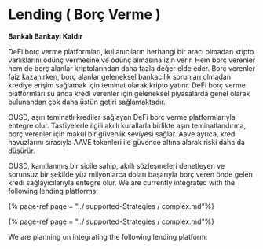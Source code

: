 # Lending ( Borç Verme )

**Bankalı Bankayı Kaldır**

DeFi borç verme platformları, kullanıcıların herhangi bir aracı olmadan kripto varlıklarını ödünç vermesine ve ödünç almasına izin verir. Hem borç verenler hem de borç alanlar kriptolarından daha fazla değer elde eder. Borç verenler faiz kazanırken, borç alanlar geleneksel bankacılık sorunları olmadan krediye erişim sağlamak için teminat olarak kripto yatırır. DeFi borç verme platformları şu anda kredi verenler için geleneksel piyasalarda genel olarak bulunandan çok daha üstün getiri sağlamaktadır.

OUSD, aşırı teminatlı krediler sağlayan DeFi borç verme platformlarıyla entegre olur. Tasfiyelerle ilgili akıllı kurallarla birlikte aşırı teminatlandırma, borç verenler için makul bir güvenlik seviyesi sağlar. Aave ayrıca, kredi havuzlarını sırasıyla AAVE tokenleri ile güvence altına alarak riski daha da düşürür.

OUSD, kanıtlanmış bir sicile sahip, akıllı sözleşmeleri denetleyen ve sorunsuz bir şekilde yüz milyonlarca doları başarıyla borç veren önde gelen kredi sağlayıcılarıyla entegre olur. We are currently integrated with the following lending platforms:

{% page-ref page = "../ supported-Strategies / complex.md"%}

{% page-ref page = "../ supported-Strategies / complex.md"%}

We are planning on integrating the following lending platform:











